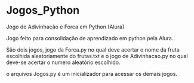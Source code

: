 # Jogos_Python
Jogo de Adivinhação e Forca em Python (Alura)

Jogo feito para consolidação de aprendizado em python pela Alura..

São dois jogos, jogo da Forca.py no qual deve acertar o nome da fruta escolhida aleatoriamente do frutas.txt e o jogo de Adivinhacao.py no qual deve-se acertar o numero aleatório escolhido.

o arquivos Jogos.py é um inicializador para acessar os demais jogos.
